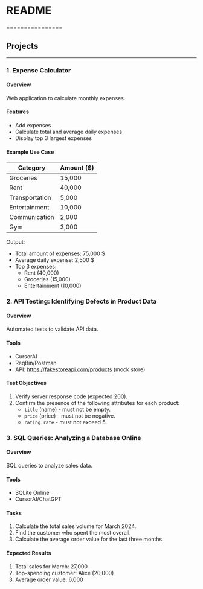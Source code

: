 # README
================

## Projects
------------

### 1. Expense Calculator

#### Overview

Web application to calculate monthly expenses.

#### Features

* Add expenses
* Calculate total and average daily expenses
* Display top 3 largest expenses

#### Example Use Case

| Category | Amount ($) |
| --- | --- |
| Groceries | 15,000 |
| Rent | 40,000 |
| Transportation | 5,000 |
| Entertainment | 10,000 |
| Communication | 2,000 |
| Gym | 3,000 |

Output:

* Total amount of expenses: 75,000 $
* Average daily expense: 2,500 $
* Top 3 expenses:
	+ Rent (40,000)
	+ Groceries (15,000)
	+ Entertainment (10,000)

### 2. API Testing: Identifying Defects in Product Data

#### Overview

Automated tests to validate API data.

#### Tools

* CursorAI
* ReqBin/Postman
* API: https://fakestoreapi.com/products (mock store)

#### Test Objectives

1. Verify server response code (expected 200).
2. Confirm the presence of the following attributes for each product:
	* `title` (name) - must not be empty.
	* `price` (price) - must not be negative.
	* `rating.rate` - must not exceed 5.

### 3. SQL Queries: Analyzing a Database Online

#### Overview

SQL queries to analyze sales data.

#### Tools

* SQLite Online
* CursorAI/ChatGPT

#### Tasks

1. Calculate the total sales volume for March 2024.
2. Find the customer who spent the most overall.
3. Calculate the average order value for the last three months.

#### Expected Results

1. Total sales for March: 27,000
2. Top-spending customer: Alice (20,000)
3. Average order value: 6,000
